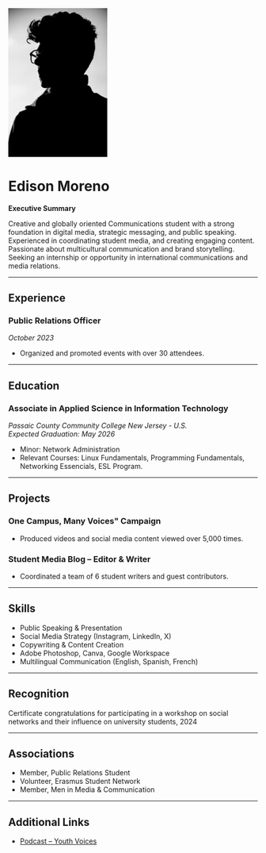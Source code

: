
<img src="profile.png" alt="nginx" width="200" />

# Edison Moreno

**Executive Summary**

Creative and globally oriented Communications student with a strong foundation in digital media, strategic messaging, and public speaking. Experienced in coordinating student media, and creating engaging content. Passionate about multicultural communication and brand storytelling. Seeking an internship or opportunity in international communications and media relations.

<hr>

## Experience

### Public Relations Officer  
*October 2023*  
- Organized and promoted events with over 30 attendees.  

<hr>

## Education

### Associate in Applied Science in Information Technology  
*Passaic County Community College New Jersey - U.S.*  
*Expected Graduation: May 2026*  
- Minor: Network Administration  
- Relevant Courses: Linux Fundamentals, Programming Fundamentals, Networking Essencials, ESL Program.

<hr>

## Projects

### One Campus, Many Voices" Campaign  
- Produced videos and social media content viewed over 5,000 times.

### Student Media Blog – Editor & Writer  
- Coordinated a team of 6 student writers and guest contributors.

<hr>

## Skills

- Public Speaking & Presentation  
- Social Media Strategy (Instagram, LinkedIn, X)  
- Copywriting & Content Creation  
- Adobe Photoshop, Canva, Google Workspace  
- Multilingual Communication (English, Spanish, French)

<hr>

## Recognition

Certificate congratulations for participating in a workshop on social networks and their influence on university students, 2024  

<hr>

## Associations

- Member, Public Relations Student   
- Volunteer, Erasmus Student Network 
- Member, Men in Media & Communication

<hr>

## Additional Links

- [Podcast – Youth Voices](https://spotify.com/show/youthvoices)